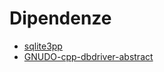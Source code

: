 # Dipendenze

 * [sqlite3pp](https://github.com/matteoalessiocarrara/sqlite3pp)
 * [GNUDO-cpp-dbdriver-abstract](https://github.com/matteoalessiocarrara/GNUDO-cpp-dbdriver-abstract)